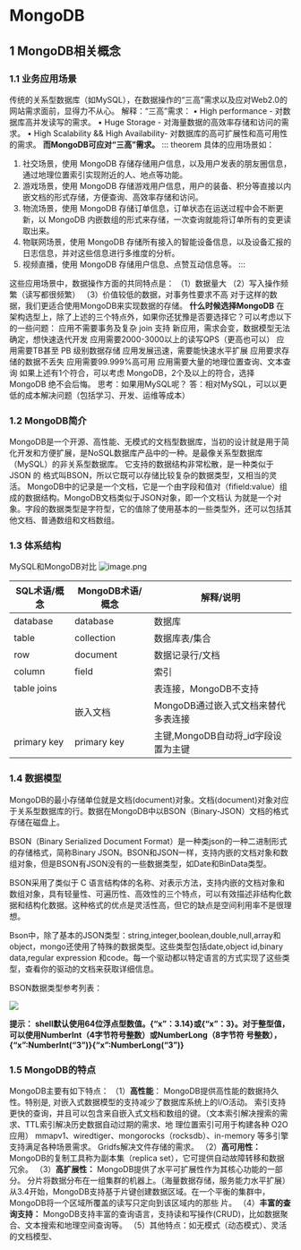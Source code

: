 # MongoDB

## 1 MongoDB相关概念
### 1.1 业务应用场景
传统的关系型数据库（如MySQL），在数据操作的“三高”需求以及应对Web2.0的网站需求面前，显得力不从心。
解释：“三高”需求：
• High performance - 对数据库高并发读写的需求。
• Huge Storage - 对海量数据的高效率存储和访问的需求。
• High Scalability && High Availability- 对数据库的高可扩展性和高可用性的需求。
**而MongoDB可应对“三高”需求。**
::: theorem 具体的应用场景如：
1. 社交场景，使用 MongoDB 存储存储用户信息，以及用户发表的朋友圈信息，通过地理位置索引实现附近的人、地点等功能。
2. 游戏场景，使用 MongoDB 存储游戏用户信息，用户的装备、积分等直接以内嵌文档的形式存储，方便查询、高效率存储和访问。
3. 物流场景，使用 MongoDB 存储订单信息，订单状态在运送过程中会不断更新，以 MongoDB 内嵌数组的形式来存储，一次查询就能将订单所有的变更读取出来。
4. 物联网场景，使用 MongoDB 存储所有接入的智能设备信息，以及设备汇报的日志信息，并对这些信息进行多维度的分析。
5. 视频直播，使用 MongoDB 存储用户信息、点赞互动信息等。
:::




这些应用场景中，数据操作方面的共同特点是：
（1）数据量大
（2）写入操作频繁（读写都很频繁）
（3）价值较低的数据，对事务性要求不高
对于这样的数据，我们更适合使用MongoDB来实现数据的存储。
**什么时候选择MongoDB**
在架构选型上，除了上述的三个特点外，如果你还犹豫是否要选择它？可以考虑以下的一些问题：
应用不需要事务及复杂 join 支持
新应用，需求会变，数据模型无法确定，想快速迭代开发
应用需要2000-3000以上的读写QPS（更高也可以）
应用需要TB甚至 PB 级别数据存储
应用发展迅速，需要能快速水平扩展
应用要求存储的数据不丢失
应用需要99.999%高可用
应用需要大量的地理位置查询、文本查询
如果上述有1个符合，可以考虑 MongoDB，2个及以上的符合，选择 MongoDB 绝不会后悔。
思考：如果用MySQL呢？
答：相对MySQL，可以以更低的成本解决问题（包括学习、开发、运维等成本）
### 1.2 MongoDB简介
MongoDB是一个开源、高性能、无模式的文档型数据库，当初的设计就是用于简化开发和方便扩展，是NoSQL数据库产品中的一种。是最像关系型数据库（MySQL）的非关系型数据库。
它支持的数据结构非常松散，是一种类似于 JSON 的 格式叫BSON，所以它既可以存储比较复杂的数据类型，又相当的灵活。
MongoDB中的记录是一个文档，它是一个由字段和值对（fifield:value）组成的数据结构。MongoDB文档类似于JSON对象，即一个文档认
为就是一个对象。字段的数据类型是字符型，它的值除了使用基本的一些类型外，还可以包括其他文档、普通数组和文档数组。

### 1.3 体系结构
MySQL和MongoDB对比
![image.png](https://raw.gitmirror.com/KwFruit/basic-picture-service/note-v1.0.0//img/202308251009048.png)

| **SQL术语/概念** | **MongoDB术语/概念** | **解释/说明** |
| --- | --- | --- |
| database  | database  | 数据库 |
| table  | collection  | 数据库表/集合 |
| row  | document | 数据记录行/文档 |
| column | field | 索引 |
| table joins  |  | 表连接，MongoDB不支持 |
|  | 嵌入文档  | MongoDB通过嵌入式文档来替代多表连接 |
| primary key | primary key | 主键,MongoDB自动将_id字段设置为主键 |


### 1.4 数据模型

MongoDB的最小存储单位就是文档(document)对象。文档(document)对象对应于关系型数据库的行。数据在MongoDB中以BSON（Binary-JSON）文档的格式存储在磁盘上。

BSON（Binary Serialized Document Format）是一种类json的一种二进制形式的存储格式，简称Binary JSON。BSON和JSON一样，支持内嵌的文档对象和数组对象，但是BSON有JSON没有的一些数据类型，如Date和BinData类型。

BSON采用了类似于 C 语言结构体的名称、对表示方法，支持内嵌的文档对象和数组对象，具有轻量性、可遍历性、高效性的三个特点，可以有效描述非结构化数据和结构化数据。这种格式的优点是灵活性高，但它的缺点是空间利用率不是很理想。

Bson中，除了基本的JSON类型：string,integer,boolean,double,null,array和object，mongo还使用了特殊的数据类型。这些类型包括date,object id,binary data,regular expression 和code。每一个驱动都以特定语言的方式实现了这些类型，查看你的驱动的文档来获取详细信息。

BSON数据类型参考列表：

![](https://raw.gitmirror.com/KwFruit/basic-picture-service/note-v1.0.0//img/202308251020418.png)

**提示：**
**shell默认使用64位浮点型数值。{“x”：3.14}或{“x”：3}。对于整型值，可以使用NumberInt（4字节符号整数）或NumberLong（8字节符**
**号整数），{“x”:NumberInt(“3”)}{“x”:NumberLong(“3”)}**

### 1.5 MongoDB的特点
MongoDB主要有如下特点：
（1）**高性能**：
MongoDB提供高性能的数据持久性。特别是,
对嵌入式数据模型的支持减少了数据库系统上的I/O活动。
索引支持更快的查询，并且可以包含来自嵌入式文档和数组的键。（文本索引解决搜索的需求、TTL索引解决历史数据自动过期的需求、地
理位置索引可用于构建各种 O2O 应用）
mmapv1、wiredtiger、mongorocks（rocksdb）、in-memory 等多引擎支持满足各种场景需求。
Gridfs解决文件存储的需求。
（2）**高可用性：**
MongoDB的复制工具称为副本集（replica set），它可提供自动故障转移和数据冗余。
（3）**高扩展性：**
MongoDB提供了水平可扩展性作为其核心功能的一部分。
分片将数据分布在一组集群的机器上。（海量数据存储，服务能力水平扩展）
从3.4开始，MongoDB支持基于片键创建数据区域。在一个平衡的集群中，MongoDB将一个区域所覆盖的读写只定向到该区域内的那些
片。
（4）**丰富的查询支持：**
MongoDB支持丰富的查询语言，支持读和写操作(CRUD)，比如数据聚合、文本搜索和地理空间查询等。
（5）其他特点：如无模式（动态模式）、灵活的文档模型、
